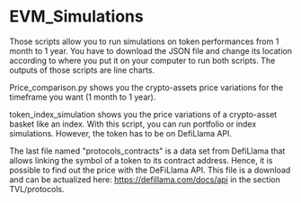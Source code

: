 # EVM_Simulations
Those scripts allow you to run simulations on token performances from 1 month to 1 year. You have to download the JSON file and change its location according to where you put it on your computer to run both scripts. The outputs of those scripts are line charts.

Price_comparison.py shows you the crypto-assets price variations for the timeframe you want (1 month to 1 year).

token_index_simulation shows you the price variations of a crypto-asset basket like an index. With this script, you can run portfolio or index simulations. However, the token has to be on DefiLlama API.

The last file named "protocols_contracts" is a data set from DefiLlama that allows linking the symbol of a token to its contract address. Hence, it is possible to find out the price with the DeFiLlama API. This file is a download and can be actualized here: https://defillama.com/docs/api in the section TVL/protocols. 
